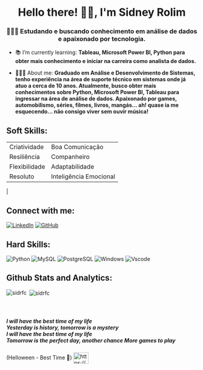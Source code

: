 <h1 align="center">Hello there! 🖖🏻, I'm Sidney Rolim</h1>
<h3 align="center">👨🏽‍💻 Estudando e buscando conhecimento em análise de dados e apaixonado por tecnologia.</h3>

- 📚 I’m currently learning: **Tableau, Microsoft Power BI, Python para obter mais conhecimento e iniciar na carreira como analista de dados.** 

- 🙋🏽‍♂️ About me: **Graduado em Análise e Desenvolvimento de Sistemas, tenho experiência na área de suporte técnico em sistemas onde já atuo a cerca de 10 anos. Atualmente, busco obter mais conhecimentos sobre Python, Microsoft Power BI, Tableau para ingressar na área de análise de dados. Apaixonado por games, automobilismo, séries, filmes, livros, mangás... ah! quase ia me esquecendo... não consigo viver sem ouvir música!**

<h2 align="left">Soft Skills:</h2>

|              |                 |
|--------------|-----------------|
| Criatividade | Boa Comunicação |
| Resiliência  | Companheiro     |
| Flexibilidade | Adaptabilidade |
| Resoluto     | Inteligência Emocional |     
|         

## Connect with me:
[![LinkedIn](https://img.shields.io/badge/LinkedIn-0077B5?style=for-the-badge&logo=linkedin&logoColor=white)](https://www.linkedin.com/in/sidney-rolim-356601143/)
[![GitHub](https://img.shields.io/badge/GitHub-100000?style=for-the-badge&logo=github&logoColor=white)](https://github.com/sidrfc)

## Hard Skills:
![Python](https://img.shields.io/badge/python-3670A0?style=for-the-badge&logo=python&logoColor=ffdd54)
![MySQL](https://img.shields.io/badge/MySQL-00000F?style=for-the-badge&logo=mysql&logoColor=white)
![PostgreSQL](https://img.shields.io/badge/PostgreSQL-000?style=for-the-badge&logo=postgresql)
![Windows](https://img.shields.io/badge/Windows-000?style=for-the-badge&logo=windows&logoColor=2CA5E0)
	![Vscode](https://img.shields.io/badge/Vscode-007ACC?style=for-the-badge&logo=visual-studio-code&logoColor=white)


 <h2 align="left">Github Stats and Analytics:</h2>

<p><img align="left" src="https://github-readme-stats.vercel.app/api/top-langs?username=sidrfc&show_icons=true&locale=en&layout=compact&bg_color=000&border_color=30A3DC&title_color=E94D5F&text_color=FFF" "" alt="sidrfc" /></p>

<p>&nbsp;<img align="center" src="https://github-readme-stats.vercel.app/api?username=sidrfc&show_icons=true&locale=en&bg_color=000&border_color=30A3DC&title_color=E94D5F&text_color=FFF" alt="sidrfc" /></p>


#
**<h5 align="justify"><br>I will have the best time of my life</br>
Yesterday is history, tomorrow is a mystery</br>
I will have the best time of my life</br>
Tomorrow is the perfect day, another chance
More games to play</br></h5>** <p>(Helloween - Best Time 🎵) <a href="https://open.spotify.com/intl-pt/track/7yzZRuAzfIJw7Ebqt7DsKy?si=9f7dee5ff2ac4700" target="blank"><img align="center" src="https://raw.githubusercontent.com/rahuldkjain/github-profile-readme-generator/master/src/images/icons/Social/spotify.svg" alt="https://open.spotify.com/intl-pt/track/7yzZRuAzfIJw7Ebqt7DsKy?si=9f7dee5ff2ac4700" height="30" width="40" /></a>
</p>
